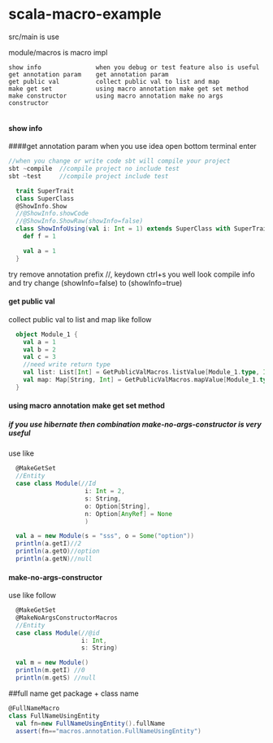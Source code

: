 # scala-macro-example
src/main is use

module/macros is macro impl
```
show info               when you debug or test feature also is useful 
get annotation param    get annotation param
get public val          collect public val to list and map 
make get set            using macro annotation make get set method 
make constructor        using macro annotation make no args constructor
    
```

#### show info 
####get annotation param
 when you use idea 
 open bottom terminal 
 enter 
 ```scala
//when you change or write code sbt will compile your project 
 sbt ~compile  //compile project no include test 
 sbt ~test     //compile project include test
 ```

```scala
  trait SuperTrait
  class SuperClass
  @ShowInfo.Show
  //@ShowInfo.showCode
  //@ShowInfo.ShowRaw(showInfo=false)
  class ShowInfoUsing(val i: Int = 1) extends SuperClass with SuperTrait {
    def f = 1

    val a = 1
  }
```
try remove annotation prefix //, keydown ctrl+s 
 you well look compile info 
 and try change (showInfo=false) to (showInfo=true)
 

#### get public val 
collect public val to list and map 
like follow
```scala
  object Module_1 {
    val a = 1
    val b = 2
    val c = 3
    //need write return type
    val list: List[Int] = GetPublicValMacros.listValue[Module_1.type, Int]//List(1,2,3)
    val map: Map[String, Int] = GetPublicValMacros.mapValue[Module_1.type, Int]//Map(c -> 3, b -> 2, a -> 1)
  }
```
#### using macro annotation make get set method 
##### if you use hibernate then combination make-no-args-constructor is very useful 
use like 
```scala
  @MakeGetSet
  //Entity
  case class Module(//Id
                     i: Int = 2,
                     s: String,
                     o: Option[String],
                     n: Option[AnyRef] = None
                     )

  val a = new Module(s = "sss", o = Some("option"))
  println(a.getI)//2
  println(a.getO)//option
  println(a.getN)//null
```
#### make-no-args-constructor
use like follow 
```scala
  @MakeGetSet
  @MakeNoArgsConstructorMacros
  //Entity
  case class Module(//@id
                    i: Int, 
                    s: String)

  val m = new Module()
  println(m.getI) //0
  println(m.getS) //null
```
##full name 
 get package + class name 
```scala
@FullNameMacro
class FullNameUsingEntity
  val fn=new FullNameUsingEntity().fullName
  assert(fn=="macros.annotation.FullNameUsingEntity")
```

